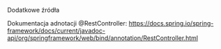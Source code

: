 Dodatkowe źródła

Dokumentacja adnotacji @RestController: https://docs.spring.io/spring-framework/docs/current/javadoc-api/org/springframework/web/bind/annotation/RestController.html
